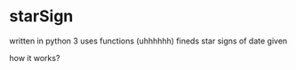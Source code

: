 # starSign
written in python 3
uses functions (uhhhhhh)
fineds star signs of date given

how it works?
